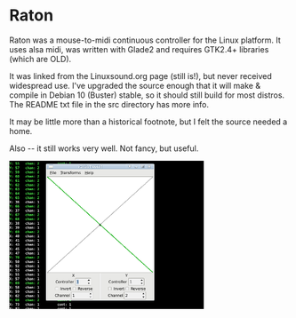 # Raton

Raton was a mouse-to-midi continuous controller for the Linux platform. It uses alsa midi, was written with Glade2 and requires GTK2.4+ libraries (which are OLD).

It was linked from the Linuxsound.org page (still is!), but never received widespread use. I've upgraded the source enough that it will make & compile in Debian 10 (Buster) stable, so it should still build for most distros. The README txt file in the src directory has more info.

It may be little more than a historical footnote, but I felt the source needed a home.

Also -- it still works very well. Not fancy, but useful.

<img src="https://github.com/GModal/raton/blob/master/webstuff/raton.png" width="350">
